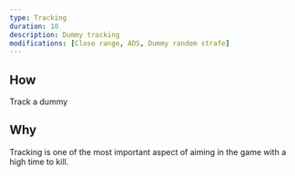 ```yaml
---
type: Tracking
duration: 10
description: Dummy tracking
modifications: [Close range, ADS, Dummy random strafe]
---
```


## How

Track a dummy

## Why

Tracking is one of the most important aspect of aiming in the game with a high time to kill.
